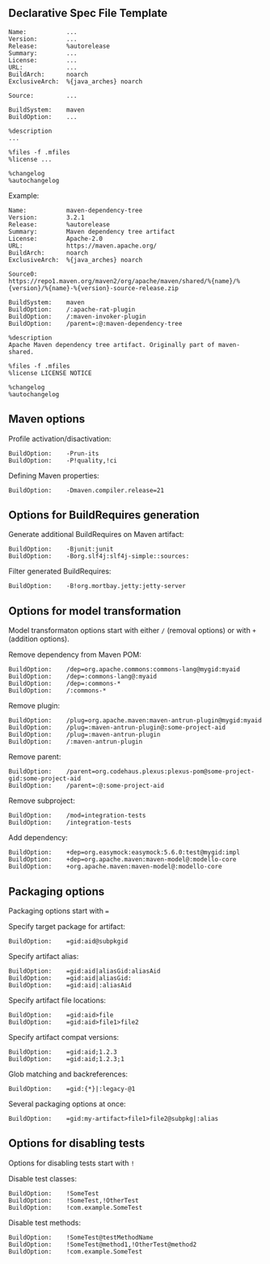 Declarative Spec File Template
------------------------------

```
Name:           ...
Version:        ...
Release:        %autorelease
Summary:        ...
License:        ...
URL:            ...
BuildArch:      noarch
ExclusiveArch:  %{java_arches} noarch

Source:         ...

BuildSystem:    maven
BuildOption:    ...

%description
...

%files -f .mfiles
%license ...

%changelog
%autochangelog
```

Example:

```
Name:           maven-dependency-tree
Version:        3.2.1
Release:        %autorelease
Summary:        Maven dependency tree artifact
License:        Apache-2.0
URL:            https://maven.apache.org/
BuildArch:      noarch
ExclusiveArch:  %{java_arches} noarch

Source0:        https://repo1.maven.org/maven2/org/apache/maven/shared/%{name}/%{version}/%{name}-%{version}-source-release.zip

BuildSystem:    maven
BuildOption:    /:apache-rat-plugin
BuildOption:    /:maven-invoker-plugin
BuildOption:    /parent=:@:maven-dependency-tree

%description
Apache Maven dependency tree artifact. Originally part of maven-shared.

%files -f .mfiles
%license LICENSE NOTICE

%changelog
%autochangelog
```


Maven options
-------------

Profile activation/disactivation:

    BuildOption:    -Prun-its
    BuildOption:    -P!quality,!ci

Defining Maven properties:

    BuildOption:    -Dmaven.compiler.release=21


Options for BuildRequires generation
------------------------------------

Generate additional BuildRequires on Maven artifact:

    BuildOption:    -Bjunit:junit
    BuildOption:    -Borg.slf4j:slf4j-simple::sources:

Filter generated BuildRequires:

    BuildOption:    -B!org.mortbay.jetty:jetty-server


Options for model transformation
--------------------------------

Model transformaton options start with either `/` (removal options) or
with `+` (addition options).

Remove dependency from Maven POM:

    BuildOption:    /dep=org.apache.commons:commons-lang@mygid:myaid
    BuildOption:    /dep=:commons-lang@:myaid
    BuildOption:    /dep=:commons-*
    BuildOption:    /:commons-*

Remove plugin:

    BuildOption:    /plug=org.apache.maven:maven-antrun-plugin@mygid:myaid
    BuildOption:    /plug=:maven-antrun-plugin@:some-project-aid
    BuildOption:    /plug=:maven-antrun-plugin
    BuildOption:    /:maven-antrun-plugin

Remove parent:

    BuildOption:    /parent=org.codehaus.plexus:plexus-pom@some-project-gid:some-project-aid
    BuildOption:    /parent=:@:some-project-aid

Remove subproject:

    BuildOption:    /mod=integration-tests
    BuildOption:    /integration-tests

Add dependency:

    BuildOption:    +dep=org.easymock:easymock:5.6.0:test@mygid:impl
    BuildOption:    +dep=org.apache.maven:maven-model@:modello-core
    BuildOption:    +org.apache.maven:maven-model@:modello-core


Packaging options
-----------------

Packaging options start with `=`

Specify target package for artifact:

    BuildOption:    =gid:aid@subpkgid

Specify artifact alias:

    BuildOption:    =gid:aid|aliasGid:aliasAid
    BuildOption:    =gid:aid|aliasGid:
    BuildOption:    =gid:aid|:aliasAid

Specify artifact file locations:

    BuildOption:    =gid:aid>file
    BuildOption:    =gid:aid>file1>file2

Specify artifact compat versions:

    BuildOption:    =gid:aid;1.2.3
    BuildOption:    =gid:aid;1.2.3;1

Glob matching and backreferences:

    BuildOption:    =gid:{*}|:legacy-@1

Several packaging options at once:

    BuildOption:    =gid:my-artifact>file1>file2@subpkg|:alias


Options for disabling tests
---------------------------

Options for disabling tests start with `!`

Disable test classes:

    BuildOption:    !SomeTest
    BuildOption:    !SomeTest,!OtherTest
    BuildOption:    !com.example.SomeTest

Disable test methods:

    BuildOption:    !SomeTest@testMethodName
    BuildOption:    !SomeTest@method1,!OtherTest@method2
    BuildOption:    !com.example.SomeTest
